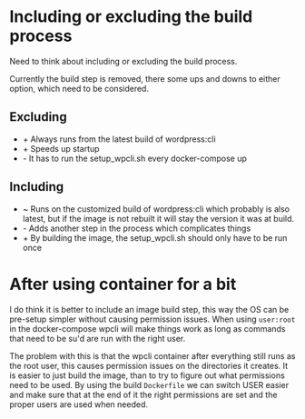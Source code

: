 # Including or excluding the build process

Need to think about including or excluding the build process.

Currently the build step is removed, there some ups and downs to either option, which need to be considered.

## Excluding

- \+ Always runs from the latest build of wordpress:cli
- \+ Speeds up startup
- \- It has to run the setup_wpcli.sh every docker-compose up

## Including

- \~ Runs on the customized build of wordpress:cli which probably is also latest, but if the image is not rebuilt it will stay the version it was at build.
- \- Adds another step in the process which complicates things
- \+ By building the image, the setup_wpcli.sh should only have to be run once

# After using container for a bit

I do think it is better to include an image build step, this way the OS can be pre-setup simpler without causing permission issues. When using `user:root` in the docker-compose wpcli will make things work as long as commands that need to be su'd are run with the right user.

The problem with this is that the wpcli container after everything still runs as the root user, this causes permission issues on the directories it creates. It is easier to just build the image, than to try to figure out what permissions need to be used. By using the build `Dockerfile` we can switch USER easier and make sure that at the end of it the right permissions are set and the proper users are used when needed.
